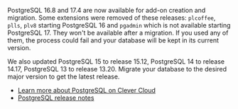 
PostgreSQL 16.8 and 17.4 are now available for add-on creation and migration. Some extensions were removed of these releases: `plcoffee`, `plls`, `plv8` starting PostgreSQL 16 and `pgadmin` which is not available starting PostgreSQL 17. They won't be available after a migration. If you used any of them, the process could fail and your database will be kept in its current version.

We also updated PostgreSQL 15 to release 15.12, PostgreSQL 14 to release 14.17, PostgreSQL 13 to release 13.20. Migrate your database to the desired major version to get the latest release.

* [Learn more about PostgreSQL on Clever Cloud](/developers/doc/addons/postgresql/)
* [PostgreSQL release notes](https://www.postgresql.org/docs/release/)


